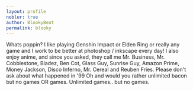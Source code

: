 ```yaml
---
layout: profile
noblur: true
author: BlookyBeat
permalink: blooky
---
```


Whats poppin? I like playing Genshin Impact or Elden Ring or really any game and I work to be better at photoshop / inkscape every day!  I also enjoy anime, and since you asked, they call me Mr. Business, Mr. Cobblestone, Bladez, Ben Cot, Glass Guy, Sunrise Guy, Amazon Prime, Money Jackson, Disco Inferno, Mr. Cereal and Reuben Fries. Please don't ask about what happened in '99 Oh and would you rather unlimited bacon but no games OR games. Unlimited games.. but no games.
